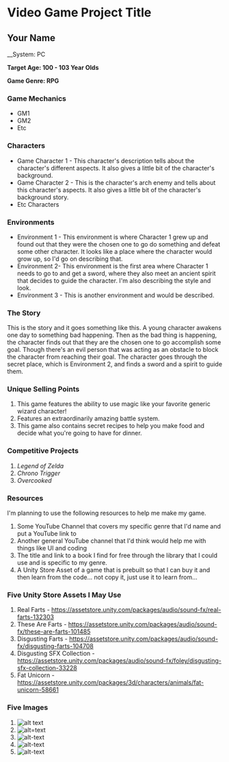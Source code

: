 # Video Game Project Title

## Your Name

__System: PC 

__Target Age: 100 - 103 Year Olds__

__Game Genre: RPG__

### Game Mechanics
- GM1
- GM2
- Etc

### Characters
- Game Character 1 - This character's description tells about the character's different aspects.  It also gives a little bit of the character's background.
- Game Character 2 - This is the character's arch enemy and tells about this character's aspects.  It also gives a little bit of the character's background story. 
- Etc Characters

### Environments
- Environment 1 - This environment is where Character 1 grew up and found out that they were the chosen one to go do something and defeat some other character.  It looks like a place where the character would grow up, so I'd go on describing that. 
- Environment 2- This environment is the first area where Character 1 needs to go to and get a sword, where they also meet an ancient spirit that decides to guide the character.  I'm also describing the style and look. 
- Environment 3 - This is another environment and would be described. 

### The Story
This is the story and it goes something like this.  A young character awakens one day to something bad happening.  Then as the bad thing is happening, the character finds out that they are the chosen one to go accomplish some goal.  Though there's an evil person that was acting as an obstacle to block the character from reaching their goal.  The character goes through the secret place, which is Environment 2, and finds a sword and a spirit to guide them. 

### Unique Selling Points
1. This game features the ability to use magic like your favorite generic wizard character!
2. Features an extraordinarily amazing battle system. 
3. This game also contains secret recipes to help you make food and decide what you're going to have for dinner. 

### Competitive Projects
1. *Legend of Zelda*
2. *Chrono Trigger*
3. *Overcooked*

### Resources
I'm planning to use the following resources to help me make my game.
1. Some YouTube Channel that covers my specific genre that I'd name and put a YouTube link to
2. Another general YouTube channel that I'd think would help me with things like UI and coding
3. The title and link to a book I find for free through the library that I could use and is specific to my genre. 
4. A Unity Store Asset of a game that is prebuilt so that I can buy it and then learn from the code... not copy it, just use it to learn from...

### Five Unity Store Assets I May Use
1. Real Farts - <https://assetstore.unity.com/packages/audio/sound-fx/real-farts-132303>
2. These Are Farts - <https://assetstore.unity.com/packages/audio/sound-fx/these-are-farts-101485>
3. Disgusting Farts - <https://assetstore.unity.com/packages/audio/sound-fx/disgusting-farts-104708>
4. Disgusting SFX Collection - <https://assetstore.unity.com/packages/audio/sound-fx/foley/disgusting-sfx-collection-33228>
5. Fat Unicorn - <https://assetstore.unity.com/packages/3d/characters/animals/fat-unicorn-58661>

### Five Images
1. ![alt text](https://nation.com.pk/digital_images/large/2018-04-09/the-unicorn-land-1523279289-3839.jpg "Unicorn Land")
2. ![alt=text](https://landofunicorns.weebly.com/uploads/1/3/6/5/13650247/411011924.jpg "Unicorns Touching Horns")
3. ![alt-text](https://landofunicorns.weebly.com/uploads/1/3/6/5/13650247/994755325.jpg?169 "Sad Unicorn")
4. ![alt-text](https://thumbs.gfycat.com/ElasticDefiniteJunco.webp "Tight Pants, Tight Pants, Body Roll")
5. ![alt-text](http://sf.co.ua/14/03/wallpaper-2427141.jpg "Fantasy Spirit")
